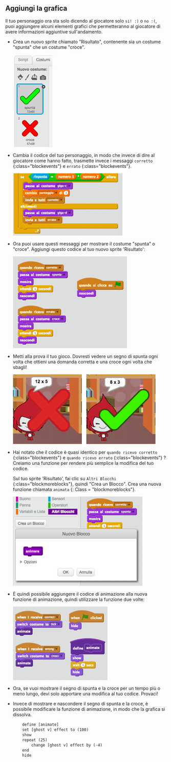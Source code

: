 ## Aggiungi la grafica

Il tuo personaggio ora sta solo dicendo al giocatore solo `si! :)` o `no :(`, puoi aggiungere alcuni elementi grafici che permetteranno al giocatore di avere informazioni aggiuntive sull'andamento.

+ Crea un nuovo sprite chiamato "Risultato", contenente sia un costume "spunta" che un costume "croce".
    
    ![screenshot](images/brain-result.png)

+ Cambia il codice del tuo personaggio, in modo che invece di dire al giocatore come hanno fatto, trasmette invece i messaggi `corretto` {:class="blockevents"} e `errato` {:class="blockevents"}.
    
    ![screenshot](images/brain-broadcast-answer.png)

+ Ora puoi usare questi messaggi per mostrare il costume "spunta" o "croce". Aggiungi questo codice al tuo nuovo sprite 'Risultato':
    
    ![screenshot](images/brain-show-answer.png)

+ Metti alla prova il tuo gioco. Dovresti vedere un segno di spunta ogni volta che ottieni una domanda corretta e una croce ogni volta che sbagli!
    
    ![screenshot](images/brain-test-answer.png)

+ Hai notato che il codice è quasi identico per `quando ricevo corretto` {:class="blockevents"} e `quando ricevo errato` {:class="blockevents"} ? Creiamo una funzione per rendere più semplice la modifica del tuo codice.
    
    Sul tuo sprite 'Risultato', fai clic su `Altri Blocchi` {:class="blockmoreblocks"}, quindi "Crea un Blocco". Crea una nuova funzione chiamata `animata` {: Class = "blockmoreblocks"}.
    
    ![screenshot](images/brain-animate-function.png)

+ È quindi possibile aggiungere il codice di animazione alla nuova funzione di animazione, quindi utilizzare la funzione due volte:
    
    ![screenshot](images/brain-use-function.png)

+ Ora, se vuoi mostrare il segno di spunta e la croce per un tempo più o meno lungo, devi solo apportare una modifica al tuo codice. Provaci!

+ Invece di mostrare e nascondere il segno di spunta e la croce, è possibile modificare la funzione di animazione, in modo che la grafica si dissolva.
    
    ```blocks
        define [animate]
        set [ghost v] effect to (100)
        show
        repeat (25)
            change [ghost v] effect by (-4)
        end
        hide
    ```